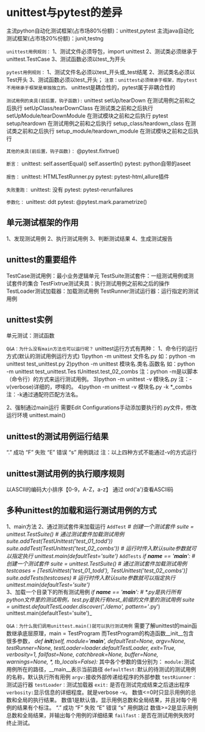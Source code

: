 # **unittest与pytest的差异**

主流python自动化测试框架(占市场80%份额)：unittest,pytest
主流java自动化测试框架(占市场20%份额)：junit,testng

`unittest用例规则：`
1、测试文件必须导包，import unittest
2、测试类必须继承于unittest.TestCase
3、测试函数必须以test_为开头

`pytest用例规则：`
1、测试文件名必须以test_开头或_test结尾
2、测试类名必须以Test开头
3、测试函数必须以test_开头；
`注意：unittest必须继承于框架，而pytest不用继承于框架是单独独立的。`
unittest是耦合性的，pytest属于非耦合性的

`测试用例的夹具(前后置，钩子函数):`
unittest
setUp/tearDown    在测试用例之前和之后执行
setUpClass/tearDownClass  在测试类之前和之后执行
setUpModule/tearDownModule    在测试模块之前和之后执行
pytest
setup/teardown    在测试用例之前和之后执行
setup_class/teardown_class  在测试类之前和之后执行
setup_module/teardown_module    在测试模块之前和之后执行

`其他的夹具(前后置，钩子函数)：`
@pytest.fixtrue()

`断言：`
unittest:
self.assertEqual()
self.assertIn()
pytest:
python自带的aseet

`报告：`
unittest:
HTMLTestRunner.py
pytest:
pytest-html,allure插件

`失败重跑：`
unittest:
没有
pytest:
pytest-rerunfailures

`参数化：`
unittest:
ddt
pytest:
@pytest.mark.parametrize()

## 单元测试框架的作用
1、发现测试用例
2、执行测试用例
3、判断测试结果
4、生成测试报告

## unittest的重要组件
TestCase测试用例：最小业务逻辑单元
TestSuite测试套件：一组测试用例或测试套件的集合
TestFixtrue测试夹具：执行测试用例之前和之后的操作
TestLoader测试加载器：加载测试用例
TestRunner测试运行器：运行指定的测试用例

## unittest实例
单元测试：测试函数

`Q&A：为什么没有main方法也可以运行呢？`
unittest运行方式有两种：
1、命令行的运行方式(默认的测试用例运行方式)
    1)python -m unittest 文件名.py
    如：python -m unittest test_unittest.py
    2)python -m unittest 模块名.类名.函数名
    如：python -m unittest test_unittest.Tes
    tUnittest.test_02_combs
    注：python -m是以脚本（命令行）的方式来运行测试用例。
    3)python -m unittest -v 模块名.py
    注：-v(verbose)详细的，啰嗦的。
    4)python -m unittest -v 模块名.py -k *_combs
    注：-k通过通配符匹配方法名。
    
2、强制通过main运行
需要Edit Configurations手动添加要执行的.py文件，修改运行环境
unittest.main()

## unittest的测试用例运行结果
“.” 成功
“F” 失败
“E” 错误
“s” 用例跳过 
注：以上四种方式不能通过-v的方式运行

## unittest测试用例的执行顺序规则
以ASCII的编码大小排序【0-9，A-Z，a-z】
通过 ord('a')查看ASCII码

## 多种unittest的加载和运行测试用例的方式
1、main方法
2、通过测试套件来加载运行
`AddTest`
    _# 创建一个测试套件
    suite = unittest.TestSuite()
    # 通过测试套件加载测试用例
    suite.addTest(TestUnittest('test_01_todd'))
    suite.addTest(TestUnittest('test_02_combs'))
    # 运行时传入默认suite参数就可以指定执行
    unittest.main(defaultTest='suite')_
`AddTests`
_if __name__ == '__main__':
    # 创建一个测试套件
    suite = unittest.TestSuite()
    # 通过测试套件加载测试用例
    testcases = [TestUnittest('test_01_todd'), TestUnittest('test_02_combs')]
    suite.addTests(testcases)
    # 运行时传入默认suite参数就可以指定执行
    unittest.main(defaultTest='suite')_    
3、加载一个目录下的所有测试用例
_if __name__ == '__main__':
    # *.py是执行所有python文件里的测试用例，test_*.py是执行有test_前缀的文件里的测试用例
    suite = unittest.defaultTestLoader.discover('./demo', pattern='*.py')
    unittest.main(defaultTest='suite')_
    
`Q&A：为什么我们调用unittest.main()就可以执行测试用例`
需要了解unittest的main函数继承底层原理，main = TestProgram 而TestProgram的构造函数__init__包含很多参数，
_def __init__(self, module='__main__', defaultTest=None, argv=None,
                    testRunner=None, testLoader=loader.defaultTestLoader,
                    exit=True, verbosity=1, failfast=None, catchbreak=None,
                    buffer=None, warnings=None, *, tb_locals=False):_
其中各个参数的值分别为：
`module:`测试用例所在的路径，__main__表示当前路径
`defaultTest:`默认的待测试的测试用例的名称，默认执行所有用例
`argv:`接收外部传递给程序的外部参数
`testRiunner：`测试运行器
`testLoader：`测试加载器
`exit:` 是否在测试完成结束之后退出程序
`verbosity:`显示信息的详细程度。就是verbose -v。
数值<=0时只显示用例的总数和全局的执行结果。
数值1是默认值，显示用例总数和全局结果，并且对每个用例的结果有个标注。
“.” 成功
“F” 失败
“E” 错误
“s” 用例跳过 
数值>=2是显示用例总数和全局结果，并输出每个用例的详细结果
`failfast：`是否在测试用例失败时终止测试。


